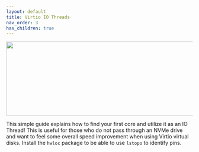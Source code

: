 ```yaml
---
layout: default
title: Virtio IO Threads
nav_order: 3
has_children: true
---
```


<p align="center">
  <img width="650" height="200" src="../../../assets/HeaderVirtIOThreads.png">
</p>

This simple guide explains how to find your first core and utilize it as an IO Thread! This is useful for those who do not pass through an NVMe drive and want to feel some overall speed improvement when using Virtio virtual disks. Install the ``hwloc`` package to be able to use ``lstopo`` to identify pins.

